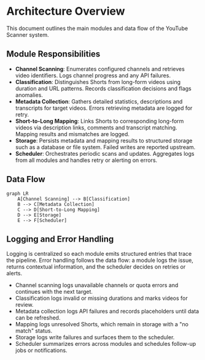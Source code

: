 # Architecture Overview

This document outlines the main modules and data flow of the YouTube Scanner system.

## Module Responsibilities

- **Channel Scanning**: Enumerates configured channels and retrieves video identifiers. Logs channel progress and any API failures.
- **Classification**: Distinguishes Shorts from long-form videos using duration and URL patterns. Records classification decisions and flags anomalies.
- **Metadata Collection**: Gathers detailed statistics, descriptions and transcripts for target videos. Errors retrieving metadata are logged for retry.
- **Short-to-Long Mapping**: Links Shorts to corresponding long-form videos via description links, comments and transcript matching. Mapping results and mismatches are logged.
- **Storage**: Persists metadata and mapping results to structured storage such as a database or file system. Failed writes are reported upstream.
- **Scheduler**: Orchestrates periodic scans and updates. Aggregates logs from all modules and handles retry or alerting on errors.

## Data Flow

```mermaid
graph LR
    A[Channel Scanning] --> B[Classification]
    B --> C[Metadata Collection]
    C --> D[Short-to-Long Mapping]
    D --> E[Storage]
    E --> F[Scheduler]
```

## Logging and Error Handling

Logging is centralized so each module emits structured entries that trace the pipeline. Error handling follows the data flow: a module logs the issue, returns contextual information, and the scheduler decides on retries or alerts.

- Channel scanning logs unavailable channels or quota errors and continues with the next target.
- Classification logs invalid or missing durations and marks videos for review.
- Metadata collection logs API failures and records placeholders until data can be refreshed.
- Mapping logs unresolved Shorts, which remain in storage with a "no match" status.
- Storage logs write failures and surfaces them to the scheduler.
- Scheduler summarizes errors across modules and schedules follow-up jobs or notifications.

